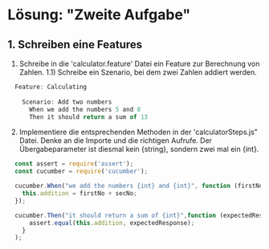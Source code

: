 # Lösung: "Zweite Aufgabe"

## 1. Schreiben eine Features

1) Schreibe in  die 'calculator.feature' Datei ein Feature zur Berechnung von Zahlen.
  1.1) Schreibe ein Szenario, bei dem zwei Zahlen addiert werden.

```JavaScript
  Feature: Calculating
  
    Scenario: Add two numbers
      When we add the numbers 5 and 8
      Then it should return a sum of 13 
```

2) Implementiere die entsprechenden Methoden in der 'calculatorSteps.js" Datei. Denke an die Importe und die richtigen Aufrufe.
   Der Übergabeparameter ist diesmal kein {string}, sondern zwei mal ein {int}.

```JavaScript
  const assert = require('assert');
  const cucumber = require('cucumber');

  cucumber.When("we add the numbers {int} and {int}", function (firstNo, secNo) {
    this.addition = firstNo + secNo;
  });

  cucumber.Then("it should return a sum of {int}",function (expectedResponse) {
      assert.equal(this.addition, expectedResponse);
    }
  );
```
